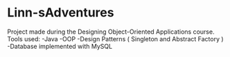 # Linn-sAdventures

Project made during the Designing Object-Oriented Applications course.
Tools used:
-Java
-OOP
-Design Patterns ( Singleton and Abstract Factory )
-Database implemented with MySQL
